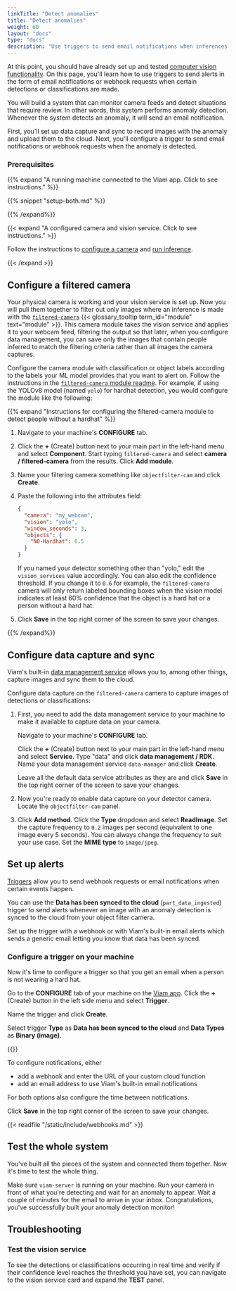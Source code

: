 ```yaml
---
linkTitle: "Detect anomalies"
title: "Detect anomalies"
weight: 60
layout: "docs"
type: "docs"
description: "Use triggers to send email notifications when inferences are made."
---
```


At this point, you should have already set up and tested [computer vision functionality](/data-ai/infer/run-inference/).
On this page, you'll learn how to use triggers to send alerts in the form of email notifications or webhook requests when certain detections or classifications are made.

You will build a system that can monitor camera feeds and detect situations that require review.
In other words, this system performs anomaly detection.
Whenever the system detects an anomaly, it will send an email notification.

First, you'll set up data capture and sync to record images with the anomaly and upload them to the cloud.
Next, you'll configure a trigger to send email notifications or webhook requests when the anomaly is detected.

### Prerequisites

{{% expand "A running machine connected to the Viam app. Click to see instructions." %}}

{{% snippet "setup-both.md" %}}

{{% /expand%}}

{{< expand "A configured camera and vision service. Click to see instructions." >}}

Follow the instructions to [configure a camera](/operate/reference/components/camera/) and [run inference](/data-ai/infer/run-inference/).

{{< /expand >}}

## Configure a filtered camera

Your physical camera is working and your vision service is set up.
Now you will pull them together to filter out only images where an inference is made with the [`filtered-camera`](https://app.viam.com/module/erh/filtered-camera) {{< glossary_tooltip term_id="module" text="module" >}}.
This camera module takes the vision service and applies it to your webcam feed, filtering the output so that later, when you configure data management, you can save only the images that contain people inferred to match the filtering criteria rather than all images the camera captures.

Configure the camera module with classification or object labels according to the labels your ML model provides that you want to alert on.
Follow the instructions in the [`filtered-camera` module readme](https://github.com/erh/filtered_camera).
For example, if using the YOLOv8 model (named `yolo`) for hardhat detection, you would configure the module like the following:

{{% expand "Instructions for configuring the filtered-camera module to detect people without a hardhat" %}}

1. Navigate to your machine's **CONFIGURE** tab.

2. Click the **+** (Create) button next to your main part in the left-hand menu and select **Component**.
   Start typing `filtered-camera` and select **camera / filtered-camera** from the results.
   Click **Add module**.

3. Name your filtering camera something like `objectfilter-cam` and click **Create**.

4. Paste the following into the attributes field:

   ```json {class="line-numbers linkable-line-numbers"}
   {
     "camera": "my_webcam",
     "vision": "yolo",
     "window_seconds": 3,
     "objects": {
       "NO-Hardhat": 0.5
     }
   }
   ```

   If you named your detector something other than "yolo," edit the `vision_services` value accordingly.
   You can also edit the confidence threshold.
   If you change it to `0.6` for example, the `filtered-camera` camera will only return labeled bounding boxes when the vision model indicates at least 60% confidence that the object is a hard hat or a person without a hard hat.

5. Click **Save** in the top right corner of the screen to save your changes.

{{% /expand%}}

## Configure data capture and sync

Viam's built-in [data management service](/data-ai/edge/capture-sync/#configure-data-capture-and-sync-for-individual-resources) allows you to, among other things, capture images and sync them to the cloud.

Configure data capture on the `filtered-camera` camera to capture images of detections or classifications:

1. First, you need to add the data management service to your machine to make it available to capture data on your camera.

   Navigate to your machine's **CONFIGURE** tab.

   Click the **+** (Create) button next to your main part in the left-hand menu and select **Service**.
   Type "data" and click **data management / RDK**.
   Name your data management service `data-manager` and click **Create**.

   Leave all the default data service attributes as they are and click **Save** in the top right corner of the screen to save your changes.

2. Now you're ready to enable data capture on your detector camera.
   Locate the `objectfilter-cam` panel.

3. Click **Add method**.
   Click the **Type** dropdown and select **ReadImage**.
   Set the capture frequency to `0.2` images per second (equivalent to one image every 5 seconds).
   You can always change the frequency to suit your use case.
   Set the **MIME type** to `image/jpeg`.

## Set up alerts

[Triggers](/data-ai/infer/alert-data/) allow you to send webhook requests or email notifications when certain events happen.

You can use the **Data has been synced to the cloud** (`part_data_ingested`) trigger to send alerts whenever an image with an anomaly detection is synced to the cloud from your object filter camera.

Set up the trigger with a webhook or with Viam's built-in email alerts which sends a generic email letting you know that data has been synced.

### Configure a trigger on your machine

Now it's time to configure a trigger so that you get an email when a person is not wearing a hard hat.

Go to the **CONFIGURE** tab of your machine on the [Viam app](https://app.viam.com).
Click the **+** (Create) button in the left side menu and select **Trigger**.

Name the trigger and click **Create**.

Select trigger **Type** as **Data has been synced to the cloud** and **Data Types** as **Binary (image)**.

{{<imgproc src="/tutorials/helmet/trigger.png" resize="x300" declaredimensions=true alt="The trigger created with data has been synced to the cloud as the type and binary (image) as the data type." class="shadow" >}}

To configure notifications, either

- add a webhook and enter the URL of your custom cloud function
- add an email address to use Viam's built-in email notifications

For both options also configure the time between notifications.

Click **Save** in the top right corner of the screen to save your changes.

{{< readfile "/static/include/webhooks.md" >}}

## Test the whole system

You've built all the pieces of the system and connected them together.
Now it's time to test the whole thing.

Make sure `viam-server` is running on your machine.
Run your camera in front of what you're detecting and wait for an anomaly to appear.
Wait a couple of minutes for the email to arrive in your inbox.
Congratulations, you've successfully built your anomaly detection monitor!

## Troubleshooting

### Test the vision service

To see the detections or classifications occurring in real time and verify if their confidence level reaches the threshold you have set, you can navigate to the vision service card and expand the **TEST** panel.
